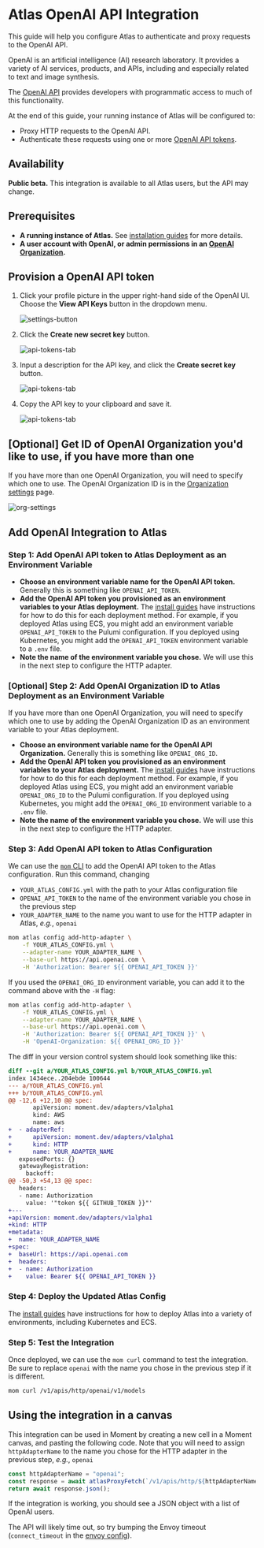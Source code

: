 # Atlas OpenAI API Integration

This guide will help you configure Atlas to authenticate and proxy requests to the OpenAI API.

OpenAI is an artificial intelligence (AI) research laboratory.
It provides a variety of AI services, products, and APIs, including and especially related to text and image synthesis.

The [OpenAI API][openai-api] provides developers with programmatic access to much of this functionality.

At the end of this guide, your running instance of Atlas will be configured to:

-   Proxy HTTP requests to the OpenAI API.
-   Authenticate these requests using one or more [OpenAI API tokens][api-tokens].

## Availability

**Public beta.** This integration is available to all Atlas users, but the API may change.

## Prerequisites

-   **A running instance of Atlas.** See [installation guides][install-guides] for more details.
-   **A user account with OpenAI, or admin permissions in an [OpenAI Organization][orgs].**

## Provision a OpenAI API token

1.  Click your profile picture in the upper right-hand side of the OpenAI UI.
    Choose the **View API Keys** button in the dropdown menu.

    ![settings-button](/atlas-docs/images/openai-settings.png)

1.  Click the **Create new secret key** button.

    ![api-tokens-tab](/atlas-docs/images/openai-api-keys.png)

1.  Input a description for the API key, and click the **Create secret key** button.

    ![api-tokens-tab](/atlas-docs/images/openapi-create-new-api-key.png)

1.  Copy the API key to your clipboard and save it.

    ![api-tokens-tab](/atlas-docs/images/openai-copy-new-api-key.png)

## [Optional] Get ID of OpenAI Organization you'd like to use, if you have more than one

If you have more than one OpenAI Organization, you will need to specify which one to use.
The OpenAI Organization ID is in the [Organization settings][org-settings] page.

![org-settings](/atlas-docs/images/openai-org-id.png)

## Add OpenAI Integration to Atlas

### Step 1: Add OpenAI API token to Atlas Deployment as an Environment Variable

-   **Choose an environment variable name for the OpenAI API token.** Generally this is something like `OPENAI_API_TOKEN`.
-   **Add the OpenAI API token you provisioned as an environment variables to your Atlas deployment.**
    The [install guides][install-guides] have instructions for how to do this for each deployment method.
    For example, if you deployed Atlas using ECS, you might add an environment variable `OPENAI_API_TOKEN` to the Pulumi configuration.
    If you deployed using Kubernetes, you might add the `OPENAI_API_TOKEN` environment variable to a `.env` file.
-   **Note the name of the environment variable you chose.** We will use this in the next step to configure the HTTP adapter.

### [Optional] Step 2: Add OpenAI Organization ID to Atlas Deployment as an Environment Variable

If you have more than one OpenAI Organization, you will need to specify which one to use by adding the OpenAI Organization ID as an environment variable to your Atlas deployment.

-   **Choose an environment variable name for the OpenAI API Organization.** Generally this is something like `OPENAI_ORG_ID`.
-   **Add the OpenAI API token you provisioned as an environment variables to your Atlas deployment.**
    The [install guides][install-guides] have instructions for how to do this for each deployment method.
    For example, if you deployed Atlas using ECS, you might add an environment variable `OPENAI_ORG_ID` to the Pulumi configuration.
    If you deployed using Kubernetes, you might add the `OPENAI_ORG_ID` environment variable to a `.env` file.
-   **Note the name of the environment variable you chose.** We will use this in the next step to configure the HTTP adapter.

### Step 3: Add OpenAI API token to Atlas Configuration

We can use the [`mom` CLI][mom] to add the OpenAI API token to the Atlas configuration.
Run this command, changing

-   `YOUR_ATLAS_CONFIG.yml` with the path to your Atlas configuration file
-   `OPENAI_API_TOKEN` to the name of the environment variable you chose in the previous step
-   `YOUR_ADAPTER_NAME` to the name you want to use for the HTTP adapter in Atlas, _e.g._, `openai`

```sh
mom atlas config add-http-adapter \
    -f YOUR_ATLAS_CONFIG.yml \
    --adapter-name YOUR_ADAPTER_NAME \
    --base-url https://api.openai.com \
    -H 'Authorization: Bearer ${{ OPENAI_API_TOKEN }}'
```

If you used the `OPENAI_ORG_ID` environment variable, you can add it to the command above with the `-H` flag:

```sh
mom atlas config add-http-adapter \
    -f YOUR_ATLAS_CONFIG.yml \
    --adapter-name YOUR_ADAPTER_NAME \
    --base-url https://api.openai.com \
    -H 'Authorization: Bearer ${{ OPENAI_API_TOKEN }}' \
    -H 'OpenAI-Organization: ${{ OPENAI_ORG_ID }}'
```

The diff in your version control system should look something like this:

```diff
diff --git a/YOUR_ATLAS_CONFIG.yml b/YOUR_ATLAS_CONFIG.yml
index 1434ece..204ebde 100644
--- a/YOUR_ATLAS_CONFIG.yml
+++ b/YOUR_ATLAS_CONFIG.yml
@@ -12,6 +12,10 @@ spec:
       apiVersion: moment.dev/adapters/v1alpha1
       kind: AWS
       name: aws
+  - adapterRef:
+      apiVersion: moment.dev/adapters/v1alpha1
+      kind: HTTP
+      name: YOUR_ADAPTER_NAME
   exposedPorts: {}
   gatewayRegistration:
     backoff:
@@ -50,3 +54,13 @@ spec:
   headers:
   - name: Authorization
     value: '"token ${{ GITHUB_TOKEN }}"'
+---
+apiVersion: moment.dev/adapters/v1alpha1
+kind: HTTP
+metadata:
+  name: YOUR_ADAPTER_NAME
+spec:
+  baseUrl: https://api.openai.com
+  headers:
+  - name: Authorization
+    value: Bearer ${{ OPENAI_API_TOKEN }}
```

### Step 4: Deploy the Updated Atlas Config

The [install guides][install-guides] have instructions for how to deploy Atlas into a variety of environments, including Kubernetes and ECS.

### Step 5: Test the Integration

Once deployed, we can use the `mom curl` command to test the integration.
Be sure to replace `openai` with the name you chose in the previous step if it is different.

```sh
mom curl /v1/apis/http/openai/v1/models
```

## Using the integration in a canvas

This integration can be used in Moment by creating a new cell in a Moment canvas, and pasting the following code.
Note that you will need to assign `httpAdapterName` to the name you chose for the HTTP adapter in the previous step, _e.g._, `openai`

```typescript
const httpAdapterName = "openai";
const response = await atlasProxyFetch(`/v1/apis/http/${httpAdapterName}/v1/models`);
return await response.json();
```

If the integration is working, you should see a JSON object with a list of OpenAI users.

The API will likely time out, so try bumping the Envoy timeout (`connect_timeout` in the [envoy config][envoy-config]).

[openai-api]: https://platform.openai.com/atlas-docs/api-reference/introduction
[api-tokens]: https://platform.openai.com/atlas-docs/api-reference/authentication
[orgs]: https://platform.openai.com/atlas-docs/guides/production-best-practices/setting-up-your-organization
[org-settings]: https://platform.openai.com/account/org-settings
[mom]: /atlas-docs/Installations/mom-cli-reference.md
[install-guides]: /atlas-docs/Installations/
[envoy-config]: /config/envoy/envoy.yml
